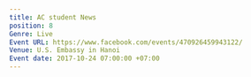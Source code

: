 ```yaml
---
title: AC student News
position: 8
Genre: Live
Event URL: https://www.facebook.com/events/470926459943122/
Venue: U.S. Embassy in Hanoi
Event date: 2017-10-24 07:00:00 +07:00
---
```


